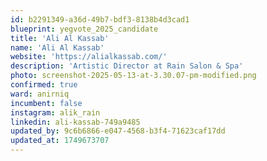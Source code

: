 ```yaml
---
id: b2291349-a36d-49b7-bdf3-8138b4d3cad1
blueprint: yegvote_2025_candidate
title: 'Ali Al Kassab'
name: 'Ali Al Kassab'
website: 'https://alialkassab.com/'
description: 'Artistic Director at Rain Salon & Spa'
photo: screenshot-2025-05-13-at-3.30.07-pm-modified.png
confirmed: true
ward: anirniq
incumbent: false
instagram: alik_rain
linkedin: ali-kassab-749a9485
updated_by: 9c6b6866-e047-4568-b3f4-71623caf17dd
updated_at: 1749673707
---
```


